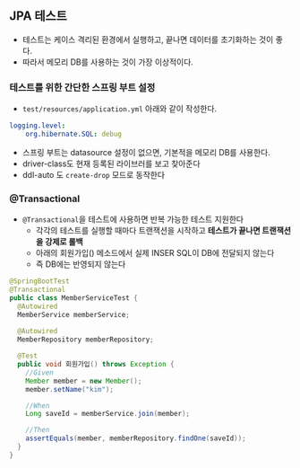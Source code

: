 ##  JPA 테스트

* 테스트는 케이스 격리된 환경에서 실행하고, 끝나면 데이터를 초기화하는 것이 좋다. 
* 따라서 메모리 DB를 사용하는 것이 가장 이상적이다.



###  **테스트를 위한 간단한 스프링 부트 설정**

* `test/resources/application.yml` 아래와 같이 작성한다.

```yml
logging.level:
    org.hibernate.SQL: debug
```

* 스프링 부트는 datasource 설정이 없으면, 기본적을 메모리 DB를 사용한다.
* driver-class도 현재 등록된 라이브러를 보고 찾아준다
* ddl-auto 도 `create-drop` 모드로 동작한다



###  @Transactional

* `@Transactional`을 테스트에 사용하면 반복 가능한 테스트 지원한다
  * 각각의 테스트를 실행할 때마다 트랜잭션을 시작하고 **테스트가 끝나면 트랜잭션을 강제로 롤백**
  * 아래의 회원가입() 메소드에서 실제 INSER SQL이 DB에 전달되지 않는다
  * 즉 DB에는 반영되지 않는다

```java
@SpringBootTest
@Transactional
public class MemberServiceTest {
  @Autowired
  MemberService memberService;
  
  @Autowired
  MemberRepository memberRepository;

  @Test
  public void 회원가입() throws Exception {
    //Given
    Member member = new Member();
    member.setName("kim");

    //When
    Long saveId = memberService.join(member);

    //Then
    assertEquals(member, memberRepository.findOne(saveId));
  }
}
```


